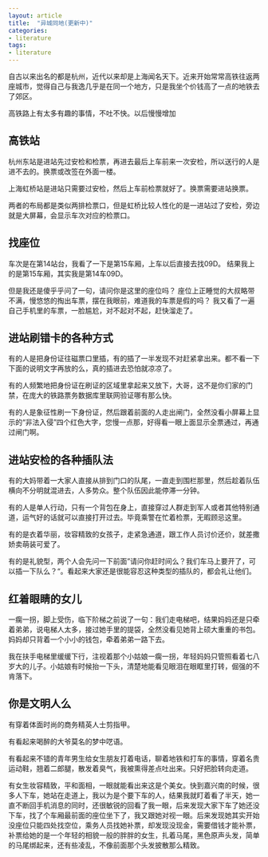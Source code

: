 ```yaml
---
layout: article
title:  "异城同地(更新中)"
categories:
- literature
tags:
- literature
---
```


自古以来出名的都是杭州，近代以来却是上海闻名天下。近来开始常常高铁往返两座城市，觉得自己与我逸几乎是在同一个地方，只是我坐个价钱高了一点的地铁去了郊区。

高铁路上有太多有趣的事情，不吐不快。以后慢慢增加
<!---more--->

## 高铁站
杭州东站是进站先过安检和检票，再进去最后上车前来一次安检，所以送行的人是进不去的。换票或改签在外面一楼。

上海虹桥站是进站只需要过安检，然后上车前检票就好了。换票需要进站换票。

两者的布局都是类似两排检票口，但是虹桥比较人性化的是一进站过了安检，旁边就是大屏幕，会显示车次对应的检票口。


## 找座位
车次是在第14站台，我看了一下是第15车厢，上车以后直接去找09D。
结果我上的是第15车厢，其实我是第14车09D。

但是我还是傻乎乎问了一句，请问你是这里的座位吗？
座位上正睡觉的大叔略带不满，慢悠悠的掏出车票，摆在我眼前，难道我的车票是假的吗？
我又看了一遍自己手机里的车票，一脸尴尬，对不起对不起，赶快溜走了。

## 进站刷错卡的各种方式
有的人是把身份证往磁票口里插，有的插了一半发现不对赶紧拿出来。都不看一下下面的说明文字再放的么，真的插进去恐怕就凉凉了。

有的人频繁地把身份证在刷证的区域里拿起来又放下，大哥，这不是你们家的门禁，在庞大的铁路票务数据库里联网验证哪有那么快。

有的人是象征性刷一下身份证，然后跟着前面的人走出闸门，全然没看小屏幕上显示的“非法入侵”四个红色大字，您慢一点那，好得看一眼上面显示全票通过，再通过闸门啊。

## 进站安检的各种插队法
有的大妈带着一大家人直接从排到门口的队尾，一直走到围栏那里，然后趁着队伍横向不分明就混进去，人多势众。整个队伍因此能停滞一分钟。

有的人是单人行动，只有一个背包在身上，直接穿过人群走到军人或者其他特别通道，运气好的话就可以直接打开过去。毕竟乘警在忙着检票，无暇顾忌这里。

有的是衣着华丽，妆容精致的女孩子，走紧急通道，跟工作人员讨价还价，就差撒娇卖萌装可爱了。

有的是礼貌型，两个人会先问一下前面”请问你赶时间么？我们车马上要开了，可以插一下队么？“。看起来大家还是很能容忍这种类型的插队的，都会礼让他们。

## 红着眼睛的女儿
一瘸一拐，脚上受伤，临下阶梯之前说了一句：我们走电梯吧，结果妈妈还是只牵着弟弟，说电梯人太多，接过她手里的提袋，全然没看见她背上硕大重重的书包。妈妈却只背着一个小小的钱包，牵着弟弟一路下去。

我在扶手电梯里缓缓下行，注视着那个小姑娘一瘸一拐，年轻妈妈只管照看着七八岁大的儿子。小姑娘有时候抬一下头，清楚地能看见眼泪在眼眶里打转，倔强的不肯落下。

## 你是文明人么
有穿着体面时尚的商务精英人士剪指甲。

有看起来喝醉的大爷莫名的梦中呓语。

有看起来不错的青年男生给女生朋友打着电话，聊着地铁和打车的事情，穿着名贵运动鞋，翘着二郎腿，散发着臭气，我被熏得差点吐出来。只好把脸转向走道。

有女生妆容精致，平和面相，一眼就能看出来这是个美女。快到嘉兴南的时候，很多人下车，她站在走道上，我以为是个要下车的人，结果我就盯着看了半天，她一直不断回手机消息的同时，还很敏锐的回看了我一眼，后来发现大家下车了她还没下车，找了个车厢最前面的座位坐下了，我又跟她对视一眼。后来发现她其实开始没座位只能四处找空位，乘务人员找她补票，却发现没现金，需要借钱才能补票，补票给她的是一个年轻的相貌一般的胖胖的女生，扎着马尾，黑色原声头发，简单的马尾绑起来，还有些凌乱，不像前面那个头发披散那么精致。
